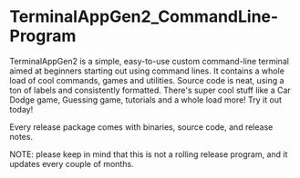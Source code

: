 # TerminalAppGen2_CommandLine-Program
TerminalAppGen2 is a simple, easy-to-use custom command-line terminal aimed at beginners starting out using command lines. It contains a whole load of cool commands, games and utilities. 
Source code is neat, using a ton of labels and consistently formatted. 
There's super cool stuff like a Car Dodge game, Guessing game, tutorials and a whole load more! Try it out today!

Every release package comes with binaries, source code, and release notes. 

NOTE: please keep in mind that this is not a rolling release program, and it updates every couple of months.
